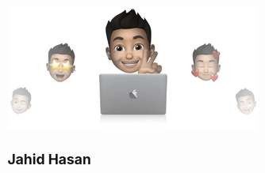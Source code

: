 <p align="center">
  <img src="https://github.com/JahidHasanCO/JahidHasanCo/blob/main/cover%20jahid%20hasan.png" />
</p>
<p align="center">
  <h1> Jahid Hasan </h1>
</p>
